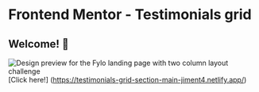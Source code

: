 # Frontend Mentor - Testimonials grid 

## Welcome! 👋

![Design preview for the Fylo landing page with two column layout challenge](./design/desktop-preview.jpg)
[Click here!] (https://testimonials-grid-section-main-jiment4.netlify.app/) 

